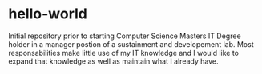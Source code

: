 # hello-world
Initial repository prior to starting Computer Science Masters 
IT Degree holder in a manager postion of a sustainment and developement lab.
Most responsabilities make little use of my IT knowledge and I would like to expand that knowledge as well as maintain what I already have.  
